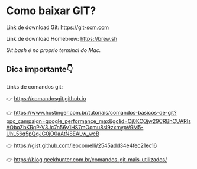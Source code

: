 # Como baixar GIT?

Link de download Git: https://git-scm.com

Link de download Homebrew: https://brew.sh

*Git bash é no proprio terminal do Mac.*

## **Dica importante**👇

Links de comandos git:

👉 https://comandosgit.github.io

👉 https://www.hostinger.com.br/tutoriais/comandos-basicos-de-git?ppc_campaign=google_performance_max&gclid=Cj0KCQjw29CRBhCUARIsAOboZbKRqP-V3Jc7n56y1HS7mOomu8sl9zxmypV9M5-UhL56q5pQqJG0jO0aAtN8EALw_wcB

👉 https://gist.github.com/leocomelli/2545add34e4fec21ec16

👉 https://blog.geekhunter.com.br/comandos-git-mais-utilizados/

